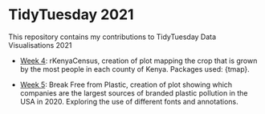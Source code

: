 # TidyTuesday 2021

This repository contains my contributions to TidyTuesday Data Visualisations 2021

- [Week 4](./4-Kenya): rKenyaCensus, creation of plot mapping the crop that is grown by the most people in each county of Kenya. Packages used: {tmap}.

- [Week 5](.4-plastics): Break Free from Plastic, creation of plot showing which companies are the largest sources of branded plastic pollution in the USA in 2020. Exploring the use of different fonts and annotations. 
